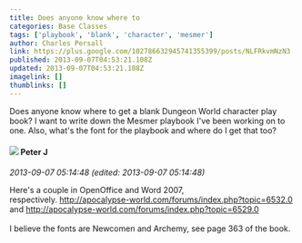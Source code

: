 ```yaml
---
title: Does anyone know where to
categories: Base Classes
tags: ['playbook', 'blank', 'character', 'mesmer']
author: Charles Persall
link: https://plus.google.com/102786632945741355399/posts/NLFRkvmNzN3
published: 2013-09-07T04:53:21.108Z
updated: 2013-09-07T04:53:21.108Z
imagelink: []
thumblinks: []
---
```


Does anyone know where to get a blank Dungeon World character play book? I want to write down the Mesmer playbook I&#39;ve been working on to one.  Also, what&#39;s the font for the playbook and where do I get that too?
<div id='comment z12sd3g4ypj4ftl3z23bdbsbgre5fd4ia04'>
  <h4><img src='{{site.baseurl}}//images/avatars/113692337653837882568_photo.jpg'> Peter J</h4>
      <p><cite>2013-09-07 05:14:48 (edited: 2013-09-07 05:14:48)</cite></p>
        <p>Here&#39;s a couple in OpenOffice and Word 2007, respectively. <a href="http://apocalypse-world.com/forums/index.php?topic=6532.0" class="ot-anchor">http://apocalypse-world.com/forums/index.php?topic=6532.0</a> and <a href="http://apocalypse-world.com/forums/index.php?topic=6529.0" class="ot-anchor">http://apocalypse-world.com/forums/index.php?topic=6529.0</a><br /><br />I believe the fonts are Newcomen and Archemy, see page 363 of the book.</p>
</div>
        